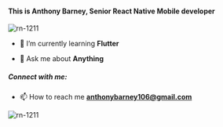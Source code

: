 <h4 align="left">This is Anthony Barney, Senior React Native Mobile developer</h4>

<p align="left"> <img src="https://komarev.com/ghpvc/?username=rn-1211&label=Profile%20views&color=0e75b6&style=flat" alt="rn-1211" /> </p>

- 🌱 I’m currently learning **Flutter**

- 💬 Ask me about **Anything**

<h5 align="left">Connect with me:</h5>

- 📫 How to reach me **anthonybarney106@gmail.com**

<p><img align="center" src="https://github-readme-streak-stats.herokuapp.com/?user=rn-1211&" alt="rn-1211" /></p>
